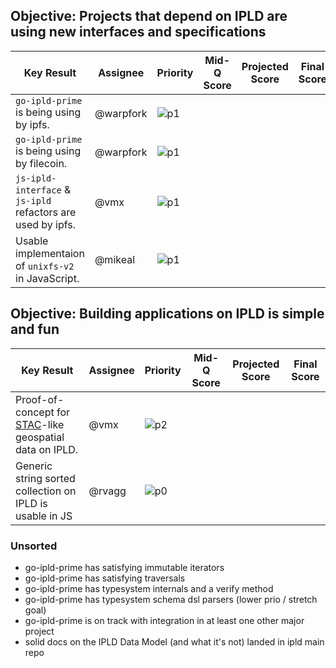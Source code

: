 
## Objective: Projects that depend on IPLD are using new interfaces and specifications

| Key Result | Assignee | Priority | Mid-Q Score | Projected Score | Final Score |
| ---------- | -------- | -------- | ----------- | --------------- | ----------- |
| `go-ipld-prime` is being using by ipfs. | @warpfork | ![p1](https://ipfs.io/ipfs/QmV88khHDJEXi7wo6o972MZWY661R9PhrZW6dvpFP6jnMn/p1.svg) | | | |
| `go-ipld-prime` is being using by filecoin. | @warpfork | ![p1](https://ipfs.io/ipfs/QmV88khHDJEXi7wo6o972MZWY661R9PhrZW6dvpFP6jnMn/p1.svg) | | | |
| `js-ipld-interface` & `js-ipld` refactors are used by ipfs. | @vmx | ![p1](https://ipfs.io/ipfs/QmV88khHDJEXi7wo6o972MZWY661R9PhrZW6dvpFP6jnMn/p1.svg) | | | |
| Usable implementaion of `unixfs-v2` in JavaScript. | @mikeal | ![p1](https://ipfs.io/ipfs/QmV88khHDJEXi7wo6o972MZWY661R9PhrZW6dvpFP6jnMn/p1.svg) | | | |

## Objective: Building applications on IPLD is simple and fun

| Key Result | Assignee | Priority | Mid-Q Score | Projected Score | Final Score |
| ---------- | -------- | -------- | ----------- | --------------- | ----------- |
| Proof-of-concept for [STAC](https://github.com/radiantearth/stac-spec)-like geospatial data on IPLD. | @vmx | ![p2](https://ipfs.io/ipfs/QmV88khHDJEXi7wo6o972MZWY661R9PhrZW6dvpFP6jnMn/p2.svg) | | | |
| Generic string sorted collection on IPLD is usable in JS | @rvagg | ![p0](https://ipfs.io/ipfs/QmV88khHDJEXi7wo6o972MZWY661R9PhrZW6dvpFP6jnMn/p0.svg) | | | |

### Unsorted

- go-ipld-prime has satisfying immutable iterators
- go-ipld-prime has satisfying traversals
- go-ipld-prime has typesystem internals and a verify method
- go-ipld-prime has typesystem schema dsl parsers (lower prio / stretch goal)
- go-ipld-prime is on track with integration in at least one other major project
- solid docs on the IPLD Data Model (and what it's not) landed in ipld main repo

